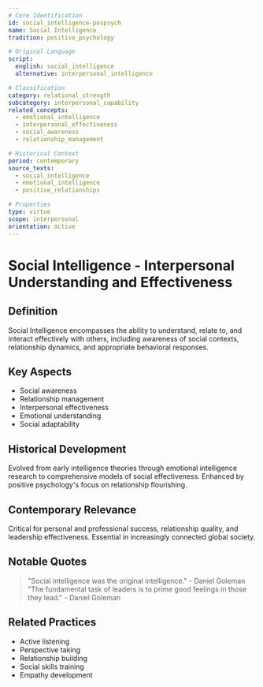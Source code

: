 ```yaml
---
# Core Identification
id: social_intelligence-pospsych
name: Social Intelligence
tradition: positive_psychology

# Original Language
script:
  english: social_intelligence
  alternative: interpersonal_intelligence

# Classification
category: relational_strength
subcategory: interpersonal_capability
related_concepts:
  - emotional_intelligence
  - interpersonal_effectiveness
  - social_awareness
  - relationship_management

# Historical Context
period: contemporary
source_texts:
  - social_intelligence
  - emotional_intelligence
  - positive_relationships

# Properties
type: virtue
scope: interpersonal
orientation: active
---
```


# Social Intelligence - Interpersonal Understanding and Effectiveness

## Definition
Social Intelligence encompasses the ability to understand, relate to, and interact effectively with others, including awareness of social contexts, relationship dynamics, and appropriate behavioral responses.

## Key Aspects
- Social awareness
- Relationship management
- Interpersonal effectiveness
- Emotional understanding
- Social adaptability

## Historical Development
Evolved from early intelligence theories through emotional intelligence research to comprehensive models of social effectiveness. Enhanced by positive psychology's focus on relationship flourishing.

## Contemporary Relevance
Critical for personal and professional success, relationship quality, and leadership effectiveness. Essential in increasingly connected global society.

## Notable Quotes
> "Social intelligence was the original intelligence." - Daniel Goleman
> "The fundamental task of leaders is to prime good feelings in those they lead." - Daniel Goleman

## Related Practices
- Active listening
- Perspective taking
- Relationship building
- Social skills training
- Empathy development